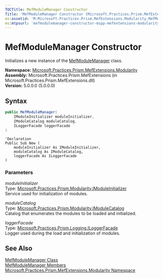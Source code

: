 ```yaml
---
TOCTitle: MefModuleManager Constructor
Title: 'MefModuleManager Constructor (Microsoft.Practices.Prism.MefExtensions.Modularity)'
ms:assetid: 'M:Microsoft.Practices.Prism.MefExtensions.Modularity.MefModuleManager.\#ctor(Microsoft.Practices.Prism.Modularity.IModuleInitializer,Microsoft.Practices.Prism.Modularity.IModuleCatalog,Microsoft.Practices.Prism.Logging.ILoggerFacade)'
ms:mtpsurl: 'mefmodulemanager-constructor-mspp-mefextensions-modularity.md'
---
```


# MefModuleManager Constructor

Initializes a new instance of the [MefModuleManager](/patterns-practices/reference/mefmodulemanager-class-mspp-mefextensions-modularity) class.

**Namespace:** [Microsoft.Practices.Prism.MefExtensions.Modularity](/patterns-practices/reference/mspp-mefextensions-modularity-namespace)<br/>
**Assembly:** Microsoft.Practices.Prism.MefExtensions (in Microsoft.Practices.Prism.MefExtensions.dll)<br/>
**Version:** 5.0.0.0 (5.0.0.0)

## Syntax

```C#
public MefModuleManager(
	IModuleInitializer moduleInitializer,
	IModuleCatalog moduleCatalog,
	ILoggerFacade loggerFacade
)
```

```VB
'Declaration
Public Sub New ( 
	moduleInitializer As IModuleInitializer,
	moduleCatalog As IModuleCatalog,
	loggerFacade As ILoggerFacade
)
```

### Parameters
*moduleInitializer*   
Type: [Microsoft.Practices.Prism.Modularity.IModuleInitializer](/patterns-practices/reference/imoduleinitializer-interface-mspp-modularity)   
Service used for initialization of modules.

*moduleCatalog*   
Type: [Microsoft.Practices.Prism.Modularity.IModuleCatalog](/patterns-practices/reference/imodulecatalog-interface-mspp-modularity)   
Catalog that enumerates the modules to be loaded and initialized.

*loggerFacade*   
Type: [Microsoft.Practices.Prism.Logging.ILoggerFacade](/patterns-practices/reference/iloggerfacade-interface-mspp-logging)   
Logger used during the load and initialization of modules.

## See Also

[MefModuleManager Class](/patterns-practices/reference/mefmodulemanager-class-mspp-mefextensions-modularity)<br/>
[MefModuleManager Members](/patterns-practices/reference/mefmodulemanager-members-mspp-mefextensions-modularity)<br/>
[Microsoft.Practices.Prism.MefExtensions.Modularity Namespace](/patterns-practices/reference/mspp-mefextensions-modularity-namespace)<br/>